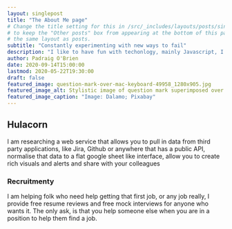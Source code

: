 ```yaml
---
layout: singlepost
title: "The About Me page"
# Change the title setting for this in /src/_includes/layouts/posts/singlepostherofit.11ty.js
# to keep the "Other posts" box from appearing at the bottom of this page, since it uses 
# the same layout as posts.
subtitle: "Constantly experimenting with new ways to fail"
description: "I like to have fun with techonlogy, mainly Javascript, I'm starting to learn Rust. I aspire to run my own business, I have come to shy away from the venture capital way of creating and growing companies. I have failed a lot at all the things I have mentioned already."
author: Padraig O'Brien
date: 2020-09-14T15:00:00
lastmod: 2020-05-22T19:30:00
draft: false
featured_image: question-mark-over-mac-keyboard-49958_1280x905.jpg
featured_image_alt: Stylistic image of question mark superimposed over computer keyboard
featured_image_caption: "Image: Dalamo; Pixabay"
---
```



## Hulacorn

I am researching a web service that allows you to pull in data from third party applications, like Jira, Github or anywhere that has a public API, normalise that data to a flat google sheet like interface, allow you to create rich visuals and alerts and share with your colleagues


### Recruitmenty

I am helping folk who need help getting that first job, or any job really, I provide free resume reviews and free mock interviews for anyone who wants it. The only ask, is that you help someone else when you are in a position to help them find a job.

